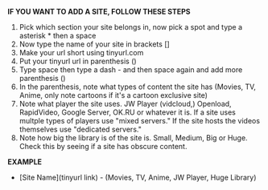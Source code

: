 **IF YOU WANT TO ADD A SITE, FOLLOW THESE STEPS**

1. Pick which section your site belongs in, now pick a spot and type a asterisk * then a space
2. Now type the name of your site in brackets []
3. Make your url short using tinyurl.com
4. Put your tinyurl url in parenthesis ()
5. Type space then type a dash - and then space again and add more parenthesis ()
6. In the parenthesis, note what types of content the site has (Movies, TV, Anime, only note cartoons if it's a cartoon exclusive site) 
7. Note what player the site uses. JW Player (vidcloud,) Openload, RapidVideo, Google Server, OK.RU or whatever it is. If a site uses multple types of players use "mixed servers." If the site hosts the videos themselves use "dedicated servers." 
8. Note how big the library is of the site is. Small, Medium, Big or Huge. Check this by seeing if a site has obscure content. 

**EXAMPLE**

* [Site Name](tinyurl link) - (Movies, TV, Anime, JW Player, Huge Library)



